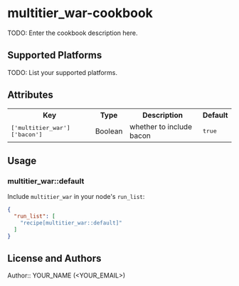 # multitier_war-cookbook

TODO: Enter the cookbook description here.

## Supported Platforms

TODO: List your supported platforms.

## Attributes

<table>
  <tr>
    <th>Key</th>
    <th>Type</th>
    <th>Description</th>
    <th>Default</th>
  </tr>
  <tr>
    <td><tt>['multitier_war']['bacon']</tt></td>
    <td>Boolean</td>
    <td>whether to include bacon</td>
    <td><tt>true</tt></td>
  </tr>
</table>

## Usage

### multitier_war::default

Include `multitier_war` in your node's `run_list`:

```json
{
  "run_list": [
    "recipe[multitier_war::default]"
  ]
}
```

## License and Authors

Author:: YOUR_NAME (<YOUR_EMAIL>)
